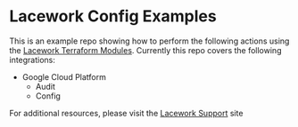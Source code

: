 # Lacework Config Examples 
This is an example repo showing how to perform the following actions using the [Lacework Terraform Modules](https://registry.terraform.io/search/modules?q=lacework).  Currently this repo covers the following integrations:
- Google Cloud Platform 
    - Audit
    - Config

For additional resources, please visit the [Lacework Support](https://support.lacework.com/hc/en-us) site